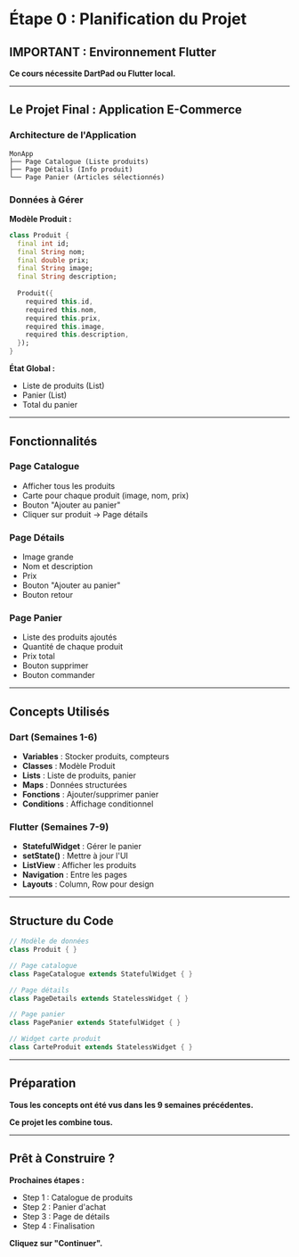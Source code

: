# Étape 0 : Planification du Projet

## IMPORTANT : Environnement Flutter

**Ce cours nécessite DartPad ou Flutter local.**

---

## Le Projet Final : Application E-Commerce

### Architecture de l'Application

```
MonApp
├── Page Catalogue (Liste produits)
├── Page Détails (Info produit)
└── Page Panier (Articles sélectionnés)
```

### Données à Gérer

**Modèle Produit :**
```dart
class Produit {
  final int id;
  final String nom;
  final double prix;
  final String image;
  final String description;
  
  Produit({
    required this.id,
    required this.nom,
    required this.prix,
    required this.image,
    required this.description,
  });
}
```

**État Global :**
- Liste de produits (List<Produit>)
- Panier (List<Produit>)
- Total du panier

---

## Fonctionnalités

### Page Catalogue

- Afficher tous les produits
- Carte pour chaque produit (image, nom, prix)
- Bouton "Ajouter au panier"
- Cliquer sur produit → Page détails

### Page Détails

- Image grande
- Nom et description
- Prix
- Bouton "Ajouter au panier"
- Bouton retour

### Page Panier

- Liste des produits ajoutés
- Quantité de chaque produit
- Prix total
- Bouton supprimer
- Bouton commander

---

## Concepts Utilisés

### Dart (Semaines 1-6)

- **Variables** : Stocker produits, compteurs
- **Classes** : Modèle Produit
- **Lists** : Liste de produits, panier
- **Maps** : Données structurées
- **Fonctions** : Ajouter/supprimer panier
- **Conditions** : Affichage conditionnel

### Flutter (Semaines 7-9)

- **StatefulWidget** : Gérer le panier
- **setState()** : Mettre à jour l'UI
- **ListView** : Afficher les produits
- **Navigation** : Entre les pages
- **Layouts** : Column, Row pour design

---

## Structure du Code

```dart
// Modèle de données
class Produit { }

// Page catalogue
class PageCatalogue extends StatefulWidget { }

// Page détails
class PageDetails extends StatelessWidget { }

// Page panier
class PagePanier extends StatefulWidget { }

// Widget carte produit
class CarteProduit extends StatelessWidget { }
```

---

## Préparation

**Tous les concepts ont été vus dans les 9 semaines précédentes.**

**Ce projet les combine tous.**

---

## Prêt à Construire ?

**Prochaines étapes :**
- Step 1 : Catalogue de produits
- Step 2 : Panier d'achat
- Step 3 : Page de détails
- Step 4 : Finalisation

**Cliquez sur "Continuer".**


